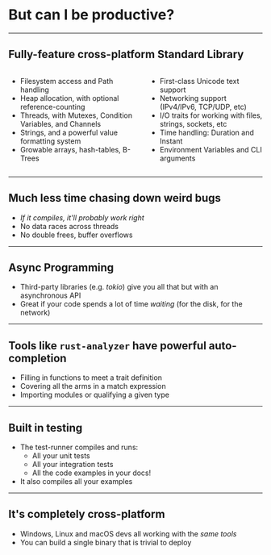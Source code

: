 # But can I be productive?

<style>
.columns {
    display: grid;
    grid-template-columns: repeat(2, minmax(0, 1fr));
    gap: 1rem;
}
</style>

---

## Fully-feature cross-platform Standard Library

<div class="columns">
<div>

* Filesystem access and Path handling
* Heap allocation, with optional reference-counting
* Threads, with Mutexes, Condition Variables, and Channels
* Strings, and a powerful value formatting system
* Growable arrays, hash-tables, B-Trees

</div>
<div>

* First-class Unicode text support
* Networking support (IPv4/IPv6, TCP/UDP, etc)
* I/O traits for working with files, strings, sockets, etc
* Time handling: Duration and Instant
* Environment Variables and CLI arguments

</div>
</div>

---

## Much less time chasing down weird bugs

* *If it compiles, it'll probably work right*
* No data races across threads
* No double frees, buffer overflows

---

## Async Programming

* Third-party libraries (e.g. *tokio*) give you all that but with an asynchronous API
* Great if your code spends a lot of time *waiting* (for the disk, for the network)

---

## Tools like `rust-analyzer` have powerful auto-completion

* Filling in functions to meet a trait definition
* Covering all the arms in a match expression
* Importing modules or qualifying a given type

---

## Built in testing

* The test-runner compiles and runs:
  * All your unit tests
  * All your integration tests
  * All the code examples in your docs!
* It also compiles all your examples

---

## It's completely cross-platform
  * Windows, Linux and macOS devs all working with the *same tools*
  * You can build a single binary that is trivial to deploy